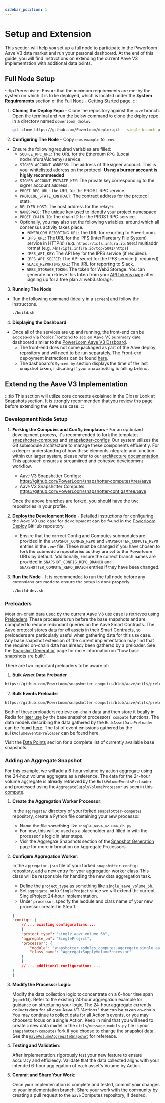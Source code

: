 ```yaml
---
sidebar_position: 1
---
```


# Setup and Extension

This section will help you set up a full node to participate in the Powerloom Aave V3 data market and run your personal dashboard. At the end of this guide, you will find instructions on extending the current Aave V3 implementation with additional data points.

## Full Node Setup

:::tip
Prerequisite: Ensure that the minimum requirements are met by the system on which it is to be deployed, which is located under the **System Requirements** section of the [Full Node - Getting Started](/docs/build-with-powerloom/snapshotter-node/full-node/getting-started.md) page.
:::

1. **Cloning the Deploy Repo** - Clone the repository against the `aave` branch. Open the terminal and run the below command to clone the deploy repo in a directory named `powerloom_deploy`. 
    ```bash
    git clone https://github.com/PowerLoom/deploy.git --single-branch powerloom_deploy --branch aave && cd powerloom_deploy
    ```

2. **Configuring The Node** - Copy `env.example` to `.env`.
- Ensure the following required variables are filled:
     - `SOURCE_RPC_URL`: The URL for the Ethereum RPC (Local node/Infura/Alchemy) service.
     - `SIGNER_ACCOUNT_ADDRESS`: The address of the signer account. This is your whitelisted address on the protocol. **Using a burner account is highly recommended**
     - `SIGNER_ACCOUNT_PRIVATE_KEY`: The private key corresponding to the signer account address.
     - `PROST_RPC_URL`: The URL for the PROST RPC service.
     - `PROTOCOL_STATE_CONTRACT`: The contract address for the protocol state.
     - `RELAYER_HOST`: The host address for the relayer.
     - `NAMESPACE`: The unique key used to identify your project namespace
     - `PROST_CHAIN_ID`: The chain ID for the PROST RPC service.
   - Optionally, you may also set the following variables:
     around which all consensus activity takes place.
     - `POWERLOOM_REPORTING_URL`: The URL for reporting to PowerLoom.
     - `IPFS_URL`: The URL for the IPFS (InterPlanetary File System) service in HTTP(s) (e.g. `https://ipfs.infura.io:5001`) multiaddr format (e.g. `/dns/ipfs.infura.io/tcp/5001/https`)
     - `IPFS_API_KEY`: The API key for the IPFS service (if required).
     - `IPFS_API_SECRET`: The API secret for the IPFS service (if required).
     - `SLACK_REPORTING_URL`: The URL for reporting to Slack.
     - `WEB3_STORAGE_TOKEN`: The token for Web3.Storage. You can generate or retrieve this token from your [API tokens page](https://web3.storage/tokens/?create=true) after signing up for a free plan at web3.storage.

3. **Running The Node**
- Run the following command (ideally in a `screen`) and follow the instructions.
    ```bash
    ./build.sh
    ```

4. **Displaying the Dashboard**
- Once all of the services are up and running, the front-end can be accessed via [Pooler Frontend](https://github.com/PowerLoom/pooler-frontend/tree/aave) to see an Aave V3 summary data dashboard similar to the [PowerLoom Aave V3 Dasboard](https://aave-v3.powerloom.io/).
    - The front-end does not come packaged as part of the Aave deploy repository and will need to be run separately. The Front-end deployment instructions can be found [here](https://github.com/PowerLoom/pooler-frontend/tree/aave?tab=readme-ov-file#powerloom-pooler-product).
    - The dashboard's `Synced by` section displays the time of the last snapshot taken, indicating if your snapshotting is falling behind.

## Extending the Aave V3 Implementation

:::tip
This section will utilize core concepts explained in the [Closer Look at Snapshots](/docs/build-with-powerloom/use-cases/existing-implementations/uniswapv2-dashboard/closer-look-at-snapshots) section. It is strongly recommended that you review this page before extending the Aave use case.
:::

### Development Node Setup

1. **Forking the Computes and Config templates** - For an optimized development process, it's recommended to fork the templates [snapshotter-computes](https://github.com/PowerLoom/snapshotter-computes/tree/aave) and [snapshotter-configs](https://github.com/PowerLoom/snapshotter-configs/tree/aave). Our system utilizes the Git submodule architecture to manage these components efficiently. For a deeper understanding of how these elements integrate and function within our larger system, please refer to our [architecture documentation](/docs/build-with-powerloom/snapshotter-node/architecture.md). This approach ensures a streamlined and cohesive development workflow.

   - Aave V3 Snapshotter Configs: https://github.com/PowerLoom/snapshotter-computes/tree/aave
   - Aave V3 Snapshotter Computes: https://github.com/PowerLoom/snapshotter-configs/tree/aave

   Once the above branches are forked, you should have the two repositories in your profile. 

2. **Deploy the Development Node** - Detailed instructions for configuring the Aave V3 use case for development can be found in the [Powerloom Deploy](https://github.com/PowerLoom/deploy/tree/aave?tab=readme-ov-file#instructions-for-code-contributors) GitHub repository.

    - Ensure that the correct Config and Computes submodules are provided in the `SNAPSHOT_CONFIG_REPO` and `SNAPSHOTTER_COMPUTE_REPO` entries in the `.env` file. These must be changed if you have chosen to fork the submodule repositories as they are set to the Powerloom URLs by default. Additionally, ensure the correct branch names are provided in `SNAPSHOT_CONFIG_REPO_BRANCH` and `SNAPSHOTTER_COMPUTE_REPO_BRANCH` entries if they have been changed.

3. **Run the Node** - It is recommended to run the full node before any extensions are made to ensure the setup is done properly.
    ```bash
    ./build-dev.sh
    ```
    
### Preloaders

Most on-chain data used by the current Aave V3 use case is retrieved using [Preloaders](docs/Protocol/Specifications/Snapshotter/preloading.md). These processors run before the base snapshots and are computed to reduce redundant queries on the Aave Smart Contracts. The Aave protocol stores data for *all* assets in their Smart Contracts, so preloaders are particularly useful when gathering data for this use case. Any base snapshot extension of the current implementation may find that the required on-chain data has already been gathered by a preloader. See the [Snapshot Generation](docs/Protocol/Specifications/Snapshotter/snapshot-build.md) page for more information on "how base snapshots are built".

There are two important preloaders to be aware of:

1. **Bulk Asset Data Preloader**
```python reference
https://github.com/PowerLoom/snapshotter-computes/blob/aave/utils/preloaders/asset_data/preloader.py#L10-L34
```

2. **Bulk Events Preloader**
```python reference
https://github.com/PowerLoom/snapshotter-computes/blob/aave/utils/preloaders/volume_events/preloader.py#L9-L33
```

Both of these preloaders retrieve on-chain data and then store it locally in Redis for [later use](https://github.com/PowerLoom/snapshotter-computes/blob/aave/utils/core.py#L93-L121) by the base snapshot processors' `compute` functions. The data models describing the data gathered by the `BulkAssetDataPreloader` can be found [here](https://github.com/PowerLoom/snapshotter-computes/blob/aave/utils/models/data_models.py#L9-L45). The list of event emissions gathered by the `BulkVolumeEventsPreloader` can be found [here](https://github.com/PowerLoom/snapshotter-computes/blob/aave/utils/models/data_models.py#L9-L45).

Visit the [Data Points](/docs/build-with-powerloom/use-cases/existing-implementations/aavev3-dashboard/data-points.md) section for a complete list of currently available base snapshots. 

### Adding an Aggregate Snapshot

For this example, we will add a 6-hour volume by action aggregate using the 24-hour volume aggregate as a reference. The data for the 24-hour volume aggregate is already retrieved by the `BulkVolumeEventsPreloader` and processed using the `AggregateSupplyVolumeProcessor` as seen in this [compute](https://github.com/PowerLoom/snapshotter-computes/blob/aave/aggregate/single_aave_volume_24h.py#L108).

1. **Create the Aggregation Worker Processor**:

    In the `aggregate/` directory of your forked `snapshotter-computes` repository, create a Python file containing your new processor.
    - Name the file something like `single_aave_volume_6h.py`
    - For now, this will be used as a placeholder and filled in with the processor's logic in later steps.
    - Visit the Aggregate Snapshots section of the [Snapshot Generation](docs/Protocol/Specifications/Snapshotter/snapshot-build.md) page for more information on Aggregate Processors

2. **Configure Aggregation Worker**:

   In the `aggregator.json` file of your forked `snapshotter-configs` repository, add a new entry for your aggregation worker class. This class will be responsible for handling the new data aggregation task.
   - Define the `project_type` as something like `single_aave_volume_6h`.
   - Set `aggregate_on` to `SingleProject` since we will extend the current SingleProject 24-hour implementation.
   - Under `processor`, specify the module and class name of your new processor created in Step 1.

    ```json 
    {
    "config": [
        // ... existing configurations ...
        {
        "project_type": "single_aave_volume_6h",
        "aggregate_on": "SingleProject",
        "processor": {
            "module": "snapshotter.modules.computes.aggregate.single_aave_volume_6h",
            "class_name": "AggregateSupplyVolumeProcessor"
        }
        }
        // ... additional configurations ...
    ]
    }
    ```

3. **Modify the Processor Logic**:

    Modify the data collection logic to concentrate on a 6-hour time span (`epochId`). Refer to the existing 24-hour aggregation example for guidance on structuring your logic. The 24-hour aggregate currently collects data for all core Aave V3 "Actions" that can be taken on-chain. You may continue to collect data for all Action's events, or you may choose to focus on a single Action. Keep in mind that you will need to create a new data model in the `utils/message_models.py` file in your `snapshotter-computes` fork if you choose to change the snapshot data. See the [`AaveVolumeAggregateSnapshot`](https://github.com/PowerLoom/snapshotter-computes/blob/aave/utils/models/message_models.py#L101-L107) for reference.

4. **Testing and Validation**:

   After implementation, rigorously test your new feature to ensure accuracy and efficiency. Validate that the data collected aligns with your intended 6-hour aggregation of each asset's Volume by Action.

5. **Commit and Share Your Work**:

   Once your implementation is complete and tested, commit your changes to your implementation branch. Share your work with the community by creating a pull request to the `aave` Computes repository, if desired.

